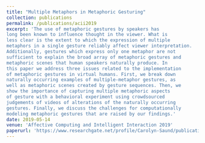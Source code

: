 ```yaml
---
title: "Multiple Metaphors in Metaphoric Gesturing"
collection: publications
permalink: /publications/acii2019
excerpt: 'The use of metaphoric gestures by speakers has
long been known to influence thought in the viewer. What is
less clear is the extent to which the expression of multiple
metaphors in a single gesture reliably affect viewer interpretation.
Additionally, gestures which express only one metaphor are not
sufficient to explain the broad array of metaphoric gestures and
metaphoric scenes that human speakers naturally produce. In
this paper we address three issues related to the implementation
of metaphoric gestures in virtual humans. First, we break down
naturally occurring examples of multiple-metaphor gestures, as
well as metaphoric scenes created by gesture sequences. Then, we
show the importance of capturing multiple metaphoric aspects
of gesture with a behavioral experiment using crowdsourced
judgements of videos of alterations of the naturally occurring
gestures. Finally, we discuss the challenges for computationally
modeling metaphoric gestures that are raised by our findings.'
date: 2019-05-14
venue: 'Affective Computing and Intelligent Interaction 2019'
paperurl: 'https://www.researchgate.net/profile/Carolyn-Saund/publication/338201134_Multiple_metaphors_in_metaphoric_gesturing/links/5e13395e92851c8364b2a0a5/Multiple-metaphors-in-metaphoric-gesturing.pdf'
---
```

